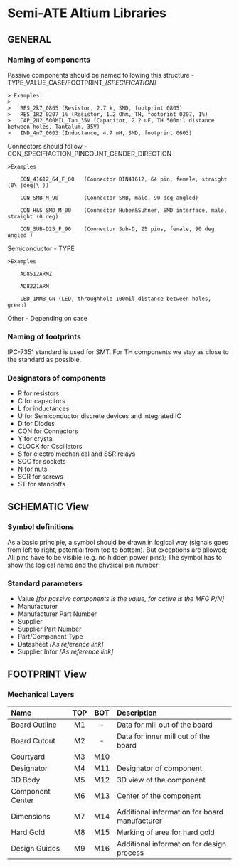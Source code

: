 # Semi-ATE Altium Libraries

## GENERAL

### Naming of components

Passive components should be named following this structure - TYPE_VALUE_CASE/FOOTPRINT_*[SPECIFICATION]*

	> Examples:
	>
	>	RES_2k7_0805 (Resistor, 2.7 k, SMD, footprint 0805)
	>	RES_1R2_0207_1% (Resistor, 1.2 Ohm, TH, footprint 0207, 1%)
	>	CAP_2U2_500MIL_Tan_35V (Capacitor, 2.2 uF, TH 500mil distance between holes, Tantalum, 35V)
	>	IND_4m7_0603 (Inductance, 4.7 mH, SMD, footprint 0603)

Connectors should follow - CON_SPECIFIACTION_PINCOUNT_GENDER_DIRECTION 

	>Examples
	
		CON_41612_64_F_00	(Connector DIN41612, 64 pin, female, straight (0\ |deg|\ ))
		
		CON_SMB_M_90		(Connector SMB, male, 90 deg angled)
		
		CON_H&S_SMD_M_00	(Connector Huber&Suhner, SMD interface, male, straight (0 deg)
		
		CON_SUB-D25_F_90	(Connector Sub-D, 25 pins, female, 90 deg angled )
		
Semiconductor - TYPE

	>Examples
	
		AD8512ARMZ
		
		AD8221ARM
		
		LED_1MM8_GN (LED, throughhole 100mil distance between holes, green)

Other - Depending on case


### Naming of footprints

IPC-7351 standard is used for SMT. For TH components we stay as close to the standard as possible.

### Designators of components

- R for resistors
- C for capacitors
- L for inductances
- U for Semiconductor discrete devices and integrated IC
- D for Diodes
- CON for Connectors 
- Y for crystal
- CLOCK for Oscillators
- S for electro mechanical and SSR relays
- SOC for sockets
- N for nuts
- SCR for screws
- ST for standoffs
	

## SCHEMATIC View

### Symbol definitions

As a basic principle, a symbol should be drawn in logical way (signals goes from left to right, potential from top to bottom). But exceptions are allowed;
All pins have to be visible (e.g. no hidden power pins);
The symbol has to show the logical name and the physical pin number;

### Standard parameters

- Value *[for passive components is the value, for active is the MFG P/N]*
- Manufacturer
- Manufacturer Part Number
- Supplier
- Supplier Part Number
- Part/Component Type 
- Datasheet *[As reference link]*
- Supplier Infor *[As reference link]*

## FOOTPRINT View

### Mechanical Layers

| Name | TOP | BOT | Description |
|:---------|:---:|:---:|:---------|
| Board Outline | M1 | - | Data for mill out of the board |
| Board Cutout | M2 | - | Data for inner mill out of the board |
| Courtyard | M3 | M10 |  |
| Designator | M4 | M11 | Designator of component |
| 3D Body | M5 | M12 | 3D view of the component |
| Component Center | M6 | M13 | Center of the component |
| Dimensions | M7 | M14 | Additional information for board manufacturer |
| Hard Gold | M8 | M15 | Marking of area for hard gold |
| Design Guides | M9 | M16 | Additional information for design process |
